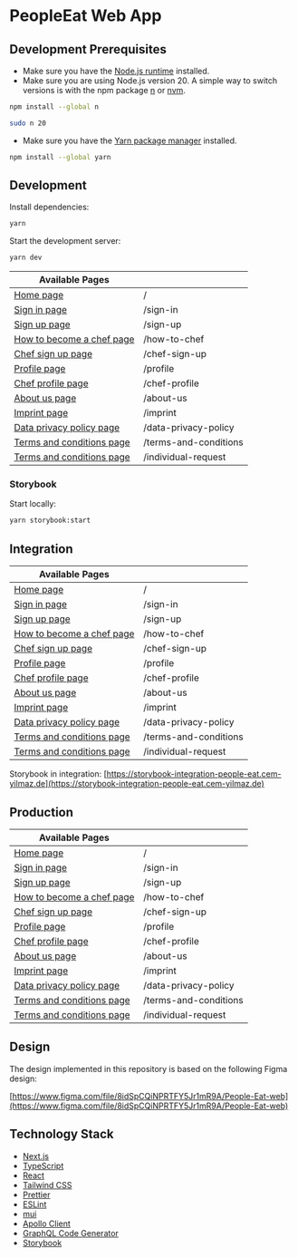 # PeopleEat Web App

## Development Prerequisites

-   Make sure you have the [Node.js runtime](https://nodejs.org) installed.
-   Make sure you are using Node.js version 20. A simple way to switch versions is with the npm package [n](https://www.npmjs.com/package/n) or [nvm](https://github.com/nvm-sh/nvm).

```bash
npm install --global n
```

```bash
sudo n 20
```

-   Make sure you have the [Yarn package manager](https://yarnpkg.com) installed.

```bash
npm install --global yarn
```

## Development

Install dependencies:

```bash
yarn
```

Start the development server:

```bash
yarn dev
```

| Available Pages                                                         |                       |
| ----------------------------------------------------------------------- | --------------------- |
| [Home page](http://localhost:3000)                                      | /                     |
| [Sign in page](http://localhost:3000/sign-in)                           | /sign-in              |
| [Sign up page](http://localhost:3000/sign-up)                           | /sign-up              |
| [How to become a chef page](http://localhost:3000/how-to-chef)          | /how-to-chef          |
| [Chef sign up page](http://localhost:3000/chef-sign-up)                 | /chef-sign-up         |
| [Profile page](http://localhost:3000/profile)                           | /profile              |
| [Chef profile page](http://localhost:3000/chef-profile)                 | /chef-profile         |
| [About us page](http://localhost:3000/about-us)                         | /about-us             |
| [Imprint page](http://localhost:3000/imprint)                           | /imprint              |
| [Data privacy policy page](http://localhost:3000/data-privacy-policy)   | /data-privacy-policy  |
| [Terms and conditions page](http://localhost:3000/terms-and-conditions) | /terms-and-conditions |
| [Terms and conditions page](http://localhost:3000/individual-request)   | /individual-request   |

### Storybook

Start locally:

```bash
yarn storybook:start
```

## Integration

| Available Pages                                                                                |                       |
| ---------------------------------------------------------------------------------------------- | --------------------- |
| [Home page](https://integration-people-eat.cem-yilmaz.de)                                      | /                     |
| [Sign in page](https://integration-people-eat.cem-yilmaz.de/sign-in)                           | /sign-in              |
| [Sign up page](https://integration-people-eat.cem-yilmaz.de/sign-up)                           | /sign-up              |
| [How to become a chef page](https://integration-people-eat.cem-yilmaz.de/how-to-chef)          | /how-to-chef          |
| [Chef sign up page](https://integration-people-eat.cem-yilmaz.de/chef-sign-up)                 | /chef-sign-up         |
| [Profile page](https://integration-people-eat.cem-yilmaz.de/profile)                           | /profile              |
| [Chef profile page](https://integration-people-eat.cem-yilmaz.de/chef-profile)                 | /chef-profile         |
| [About us page](https://integration-people-eat.cem-yilmaz.de/about-us)                         | /about-us             |
| [Imprint page](https://integration-people-eat.cem-yilmaz.de/imprint)                           | /imprint              |
| [Data privacy policy page](https://integration-people-eat.cem-yilmaz.de/data-privacy-policy)   | /data-privacy-policy  |
| [Terms and conditions page](https://integration-people-eat.cem-yilmaz.de/terms-and-conditions) | /terms-and-conditions |
| [Terms and conditions page](https://integration-people-eat.cem-yilmaz.de/individual-request)   | /individual-request   |

Storybook in integration: [https://storybook-integration-people-eat.cem-yilmaz.de](https://storybook-integration-people-eat.cem-yilmaz.de)

## Production

| Available Pages                                                                    |                       |
| ---------------------------------------------------------------------------------- | --------------------- |
| [Home page](https://people-eat.cem-yilmaz.de)                                      | /                     |
| [Sign in page](https://people-eat.cem-yilmaz.de/sign-in)                           | /sign-in              |
| [Sign up page](https://people-eat.cem-yilmaz.de/sign-up)                           | /sign-up              |
| [How to become a chef page](https://people-eat.cem-yilmaz.de/how-to-chef)          | /how-to-chef          |
| [Chef sign up page](https://people-eat.cem-yilmaz.de/chef-sign-up)                 | /chef-sign-up         |
| [Profile page](https://people-eat.cem-yilmaz.de/profile)                           | /profile              |
| [Chef profile page](https://people-eat.cem-yilmaz.de/chef-profile)                 | /chef-profile         |
| [About us page](https://people-eat.cem-yilmaz.de/about-us)                         | /about-us             |
| [Imprint page](https://people-eat.cem-yilmaz.de/imprint)                           | /imprint              |
| [Data privacy policy page](https://people-eat.cem-yilmaz.de/data-privacy-policy)   | /data-privacy-policy  |
| [Terms and conditions page](https://people-eat.cem-yilmaz.de/terms-and-conditions) | /terms-and-conditions |
| [Terms and conditions page](https://people-eat.cem-yilmaz.de/individual-request)   | /individual-request   |

## Design

The design implemented in this repository is based on the following Figma design:

[https://www.figma.com/file/8idSpCQiNPRTFY5Jr1mR9A/People-Eat-web](https://www.figma.com/file/8idSpCQiNPRTFY5Jr1mR9A/People-Eat-web)

## Technology Stack

-   [Next.js](https://nextjs.org)
-   [TypeScript](https://www.typescriptlang.org)
-   [React](https://reactjs.org)
-   [Tailwind CSS](https://tailwindcss.com)
-   [Prettier](https://prettier.io)
-   [ESLint](https://eslint.org)
-   [mui](https://mui.com)
-   [Apollo Client](https://www.apollographql.com/docs/react)
-   [GraphQL Code Generator](https://graphql-code-generator.com)
-   [Storybook](https://storybook.js.org)

